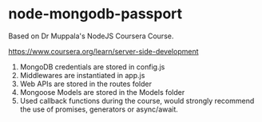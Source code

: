 # node-mongodb-passport
Based on Dr Muppala's NodeJS Coursera Course. 

https://www.coursera.org/learn/server-side-development

1. MongoDB credentials are stored in config.js
2. Middlewares are instantiated in app.js
3. Web APIs are stored in the routes folder
4. Mongoose Models are stored in the Models folder
5. Used callback functions during the course, would strongly recommend the use of promises, generators or async/await.
